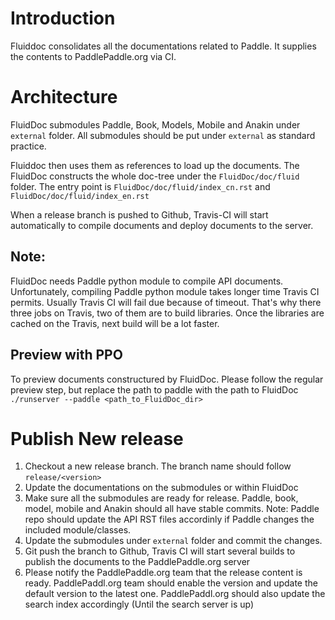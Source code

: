 # Introduction
Fluiddoc consolidates all the documentations related to Paddle. It supplies the contents to PaddlePaddle.org via CI. 

# Architecture
FluidDoc submodules Paddle, Book, Models, Mobile and Anakin under `external` folder. All submodules should be put under `external` as standard practice. 

Fluiddoc then uses them as references to load up the documents. The FluidDoc constructs the whole doc-tree under the `FluidDoc/doc/fluid` folder. The entry point is `FluidDoc/doc/fluid/index_cn.rst` and `FluidDoc/doc/fluid/index_en.rst`

When a release branch is pushed to Github, Travis-CI will start automatically to compile documents and deploy documents to the server. 

## Note: 
FluidDoc needs Paddle python module to compile API documents. Unfortunately, compiling Paddle python module takes longer time Travis CI permits. Usually Travis CI will fail due because of timeout. That's why there three jobs on Travis, two of them are to build libraries. Once the libraries are cached on the Travis, next build will be a lot faster.

## Preview with PPO
To preview documents constructured by FluidDoc. Please follow the regular preview step, but replace the path to paddle with the path to FluidDoc
`./runserver --paddle <path_to_FluidDoc_dir>`

# Publish New release
1. Checkout a new release branch. The branch name should follow `release/<version>`
1. Update the documentations on the submodules or within FluidDoc
1. Make sure all the submodules are ready for release. Paddle, book, model, mobile and Anakin should all have stable commits. Note: Paddle repo should update the API RST files accordinly if Paddle changes the included module/classes. 
1. Update the submodules under `external` folder and commit the changes.
1. Git push the branch to Github, Travis CI will start several builds to publish the documents to the PaddlePaddle.org server
1. Please notify the PaddlePaddle.org team that the release content is ready. PaddlePaddl.org team should enable the version and update the default version to the latest one. PaddlePaddl.org should also update the search index accordingly (Until the search server is up)

